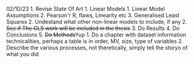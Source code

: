 02/10/23
    1. Revise State Of Art
       1. Linear Models
          1. Linear Model Assumptions
          2. Pearson'r R, flaws, Linearity etc
          3. Generalised Least Squares
       2. Undestand what other non-linear models to include, if any
    2. ~~See if The GLS work will be included in the thesis~~
    3. Do Results
    4. Do Conclusions
    5. ~~Do Methods~~Yup
       1. Do a chapter with dataset information technicalities, perhaps a table is in order, MV, size, type of variables
       2. Describe the various processes, not theretically, simply tell the storyo of what you did